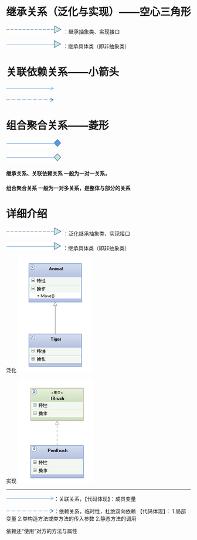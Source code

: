 # 继承关系（泛化与实现）——空心三角形

![](/assets/jicheng.png) ：继承抽象类、实现接口

![](/assets/fanhua.png)  ：继承具体类（即非抽象类）


# 关联依赖关系——小箭头
![](/assets/guanlian.png)

![](/assets/yilai.png)

# 组合聚合关系——菱形
![](/assets/zuhe.png)

![](/assets/juhe.png)




#### 继承关系、关联依赖关系 一般为一对一关系，
#### 组合聚合关系 一般为一对多关系，是整体与部分的关系

# 详细介绍

![](/assets/jicheng.png) ：泛化继承抽象类、实现接口

![](/assets/fanhua.png)  ：继承具体类（即非抽象类）

泛化
![](/assets/1346433-af095465558161ca.png)

实现
![](/assets/1346433-4cea5dc72a898986.png)


------------------------------------------------------------------

![](/assets/guanlian.png)：关联关系，【代码体现】：成员变量

![](/assets/yilai.png)：依赖关系，临时性，杜绝双向依赖
【代码体现】：
1.局部变量
2.类构造方法或类方法的传入参数
2.静态方法的调用

依赖还“使用”对方的方法与属性



